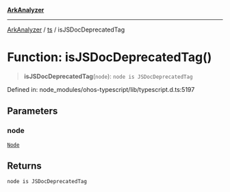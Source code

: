 [**ArkAnalyzer**](../../../../README.md)

***

[ArkAnalyzer](../../../../globals.md) / [ts](../README.md) / isJSDocDeprecatedTag

# Function: isJSDocDeprecatedTag()

> **isJSDocDeprecatedTag**(`node`): `node is JSDocDeprecatedTag`

Defined in: node\_modules/ohos-typescript/lib/typescript.d.ts:5197

## Parameters

### node

[`Node`](../interfaces/Node.md)

## Returns

`node is JSDocDeprecatedTag`
